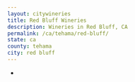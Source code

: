 ```yaml
---
layout: citywineries
title: Red Bluff Wineries
description: Wineries in Red Bluff, CA
permalink: /ca/tehama/red-bluff/
state: ca
county: tehama
city: red bluff
---
```

-
